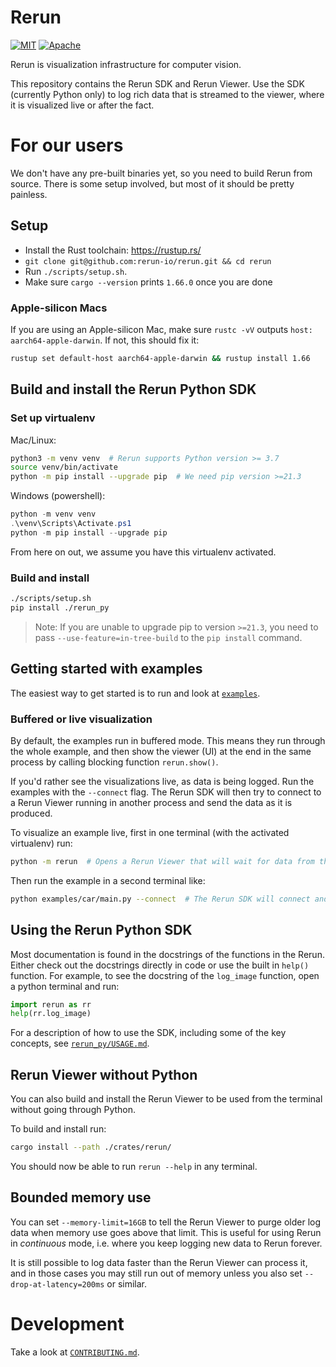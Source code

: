 # Rerun
[![MIT](https://img.shields.io/badge/license-MIT-blue.svg)](https://github.com/rerun-io/rerun/blob/master/LICENSE-MIT)
[![Apache](https://img.shields.io/badge/license-Apache-blue.svg)](https://github.com/rerun-io/rerun/blob/master/LICENSE-APACHE)

Rerun is visualization infrastructure for computer vision.

This repository contains the Rerun SDK and Rerun Viewer. Use the SDK (currently Python only) to log rich data that is streamed to the viewer, where it is visualized live or after the fact.

# For our users
We don't have any pre-built binaries yet, so you need to build Rerun from source. There is some setup involved, but most of it should be pretty painless.

## Setup
* Install the Rust toolchain: <https://rustup.rs/>
* `git clone git@github.com:rerun-io/rerun.git && cd rerun`
* Run `./scripts/setup.sh`.
* Make sure `cargo --version` prints `1.66.0` once you are done

### Apple-silicon Macs
If you are using an Apple-silicon Mac, make sure `rustc -vV` outputs `host: aarch64-apple-darwin`. If not, this should fix it:

``` sh
rustup set default-host aarch64-apple-darwin && rustup install 1.66
```

## Build and install the Rerun Python SDK
### Set up virtualenv

Mac/Linux:
```sh
python3 -m venv venv  # Rerun supports Python version >= 3.7
source venv/bin/activate
python -m pip install --upgrade pip  # We need pip version >=21.3
```

Windows (powershell):
```ps1
python -m venv venv
.\venv\Scripts\Activate.ps1
python -m pip install --upgrade pip
```

From here on out, we assume you have this virtualenv activated.

### Build and install
``` sh
./scripts/setup.sh
pip install ./rerun_py
```
> Note: If you are unable to upgrade pip to version `>=21.3`, you need to pass `--use-feature=in-tree-build` to the `pip install` command.

## Getting started with examples
The easiest way to get started is to run and look at [`examples`](examples).


### Buffered or live visualization
By default, the examples run in buffered mode. This means they run through the whole example, and then show the viewer (UI) at the end in the same process by calling blocking function `rerun.show()`.

If you'd rather see the visualizations live, as data is being logged. Run the examples with the `--connect` flag. The Rerun SDK will then try to connect to a Rerun Viewer running in another process and send the data as it is produced.

To visualize an example live, first in one terminal (with the activated virtualenv) run:
```sh
python -m rerun  # Opens a Rerun Viewer that will wait for data from the Rerun SDK
```
Then run the example in a second terminal like:
```sh
python examples/car/main.py --connect  # The Rerun SDK will connect and send data to the separate viewer.
```

## Using the Rerun Python SDK
Most documentation is found in the docstrings of the functions in the Rerun. Either check out the docstrings directly in code or use the built in `help()` function. For example, to see the docstring of the `log_image` function, open a python terminal and run:
```python
import rerun as rr
help(rr.log_image)
```
For a description of how to use the SDK, including some of the key concepts, see [`rerun_py/USAGE.md`](rerun_py/USAGE.md).

## Rerun Viewer without Python
You can also build and install the Rerun Viewer to be used from the terminal without going through Python.

To build and install run:
```sh
cargo install --path ./crates/rerun/
```
You should now be able to run `rerun --help` in any terminal.

## Bounded memory use
You can set `--memory-limit=16GB` to tell the Rerun Viewer to purge older log data when memory use goes above that limit. This is useful for using Rerun in _continuous_ mode, i.e. where you keep logging new data to Rerun forever.

It is still possible to log data faster than the Rerun Viewer can process it, and in those cases you may still run out of memory unless you also set `--drop-at-latency=200ms` or similar.

# Development
Take a look at [`CONTRIBUTING.md`](CONTRIBUTING.md).

